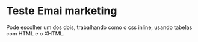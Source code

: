 # Teste Emai marketing

Pode escolher um dos dois, trabalhando como o css inline, usando tabelas com HTML e o XHTML.

